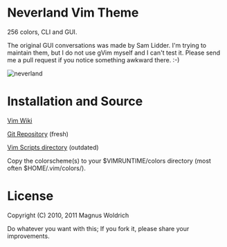 Neverland Vim Theme
====================

256 colors, CLI and GUI.

The original GUI conversations was made by Sam Lidder. I'm trying to maintain
them, but I do not use gVim myself and I can't test it. Please send me a pull
request if you notice something awkward there. :-)

![neverland](http://devel.japh.se/neverland-vim-theme/perl_viml.png)

Installation and Source
============

[Vim Wiki](http://vim.wikia.com/wiki/Neverland_Vim_Theme "Vim Wiki")

[Git Repository](http://github.com/trapd00r/neverland-vim-theme "Git Repository") (fresh)

[Vim Scripts directory](http://www.vim.org/scripts/script.php?script_id=3397 "Vim Script directory") (outdated)

Copy the colorscheme(s) to your $VIMRUNTIME/colors directory (most often
$HOME/.vim/colors/).

License
=======
Copyright (C) 2010, 2011 Magnus Woldrich

Do whatever you want with this; If you fork it, please share your improvements.
